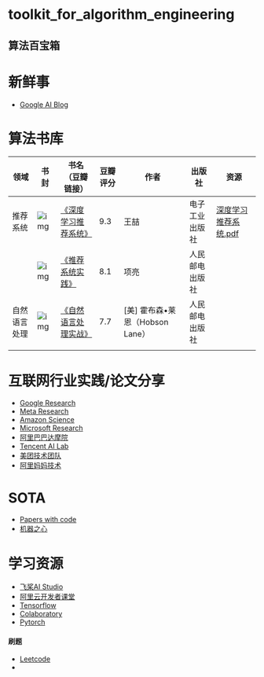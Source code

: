 # toolkit_for_algorithm_engineering

## 算法百宝箱

# 新鲜事

- [Google AI Blog](https://ai.googleblog.com/)



# 算法书库

| 领域         | 书封                                                         | 书名（豆瓣链接）                                             | 豆瓣评分 | 作者                            | 出版社         | 资源                                                         |
| ------------ | ------------------------------------------------------------ | ------------------------------------------------------------ | -------- | ------------------------------- | -------------- | ------------------------------------------------------------ |
| 推荐系统     | ![img](https://q7w8vltyes.feishu.cn/space/api/box/stream/download/asynccode/?code=YmNmNWE0MjQ5YmQ1YWVkMjE3OWM1ZjA5OGVmYWQyODFfblZhbUh3QnpUajc4Z1JsY3RLWGQyZFZVZ3RNdDM3T0ZfVG9rZW46Ym94Y25xc0pRODI2YW5wYkF4b3RheW5qbVhiXzE2NTQ3OTU1MzE6MTY1NDc5OTEzMV9WNA) | [《深度学习推荐系统》](https://book.douban.com/subject/35013197) | 9.3      | 王喆                            | 电子工业出版社 | [深度学习推荐系统.pdf](learning_materials/深度学习推荐系统.pdf) |
|              | ![img](https://q7w8vltyes.feishu.cn/space/api/box/stream/download/asynccode/?code=MDQ4NWQ1OWMwYTkzMzhhODNkNjJjYzdiMWRlZTgyYzRfZm1IUjZIUDZGd2Jib0QzMEhiZ3RYc0JpRVZvMGRUTWhfVG9rZW46Ym94Y25yOXlSM3JsTzJzR29uc2lrMXhDM0NnXzE2NTQ3OTU1MzE6MTY1NDc5OTEzMV9WNA) | [《推荐系统实践》](https://book.douban.com/subject/10769749/) | 8.1      | 项亮                            | 人民邮电出版社 |                                                              |
| 自然语言处理 | ![img](https://q7w8vltyes.feishu.cn/space/api/box/stream/download/asynccode/?code=YzkyM2QzZDFmYTYyODk1OThiM2QyYjhmYmVmZTY3MDRfN0dmeUw3ZWN2TFBocUNzTjRyZ3dEVGNPVE9PbUZWdFZfVG9rZW46Ym94Y240YTN0MUE5QXNhMEpESG5mY00zVEloXzE2NTQ3OTU1MzE6MTY1NDc5OTEzMV9WNA) | [《自然语言处理实战》](https://book.douban.com/subject/35197669/) | 7.7      | [美] 霍布森•莱恩（Hobson Lane） | 人民邮电出版社 |                                                              |
|              |                                                              |                                                              |          |                                 |                |                                                              |

# 互联网行业实践/论文分享

- [Google Research](https://research.google/pubs/)
- [Meta Research](https://research.facebook.com/publications/)
- [Amazon Science](https://www.amazon.science/publications)
- [Microsoft Research](https://www.microsoft.com/en-us/research/publications/)
- [阿里巴巴达摩院](https://damo.alibaba.com/pubs/?lang=zh)
- [Tencent AI Lab](https://ai.tencent.com/ailab/zh/paper/?page=1)
- [美团技术团队](https://tech.meituan.com/)
- [阿里妈妈技术](https://blog.csdn.net/alimama_Tech?type=blog)



# SOTA

- [Papers with code](https://paperswithcode.com/sota)
- [机器之心](https://www.jiqizhixin.com/sota)



# 学习资源

- [飞桨AI Studio](https://aistudio.baidu.com/)
- [阿里云开发者课堂](https://edu.aliyun.com/developer)
- [Tensorflow](https://www.tensorflow.org/learn?hl=zh-cn)
- [Colaboratory](https://colab.research.google.com/notebooks/intro.ipynb)
- [Pytorch](https://pytorch.org/tutorials/)



#### 刷题

- [Leetcode](https://leetcode.com/)
- 